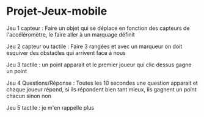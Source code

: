 # Projet-Jeux-mobile

Jeu 1 capteur :
Faire un objet qui se déplace en fonction des capteurs de l'accéléromètre, le faire aller à un marquage définit

Jeu 2 capteur ou tactile : 
Faire 3 rangées et avec un marqueur on doit esquiver des obstacles qui arrivent face à nous

Jeu 3 tactile : 
un point apparait et le premier joueur qui clic dessus gagne un point

Jeu 4 Questions/Réponse :
Toutes les 10 secondes une question apparait et chaque joueur répond, si ils répondent bien tant mieux, ils gagnent un point chacun sinon non

Jeu 5 tactile :
je m'en rappelle plus
